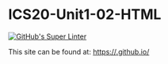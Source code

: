 # ICS20-Unit1-02-HTML

[![GitHub's Super Linter](https://github.com/<Brayden-Blank>/<ICS20-Unit1-02-HTML>/workflows/GitHub's%20Super%20Linter/badge.svg)](https://github.com/<Brayden-Blank>/<ICS20-Unit1-02-HTML>/actions)

This site can be found at: [https://<Brayden-Blank>.github.io/<ICS20-Unit1-02-HTML>](https://<OWNER>.github.io/<REPOSITORY>) 

